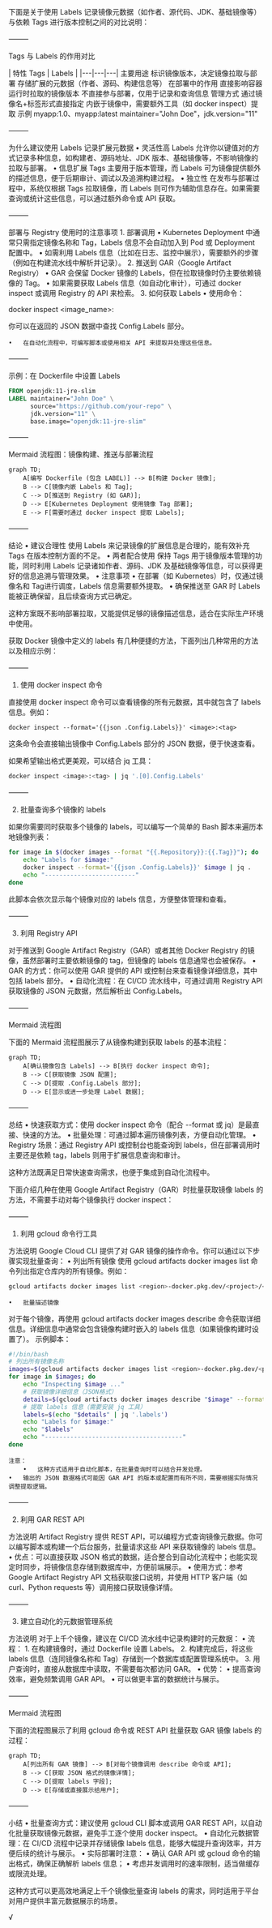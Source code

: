 下面是关于使用 Labels 记录镜像元数据（如作者、源代码、JDK、基础镜像等）与依赖 Tags 进行版本控制之间的对比说明：

⸻

Tags 与 Labels 的作用对比

| 特性	Tags | 	Labels |
|---|---|---|
主要用途	标识镜像版本，决定镜像拉取与部署	存储扩展的元数据（作者、源码、构建信息等）
在部署中的作用	直接影响容器运行时拉取的镜像版本	不直接参与部署，仅用于记录和查询信息
管理方式	通过镜像名+标签形式直接指定	内嵌于镜像中，需要额外工具（如 docker inspect）提取
示例	myapp:1.0、myapp:latest	maintainer="John Doe"，jdk.version="11"



⸻

为什么建议使用 Labels 记录扩展元数据
	•	灵活性高
Labels 允许你以键值对的方式记录多种信息，如构建者、源码地址、JDK 版本、基础镜像等，不影响镜像的拉取与部署。
	•	信息扩展
Tags 主要用于版本管理，而 Labels 可为镜像提供额外的描述信息，便于后期审计、调试以及追溯构建过程。
	•	独立性
在发布与部署过程中，系统仅根据 Tags 拉取镜像，而 Labels 则可作为辅助信息存在。如果需要查询或统计这些信息，可以通过额外命令或 API 获取。

⸻

部署与 Registry 使用时的注意事项
	1.	部署调用
	•	Kubernetes Deployment 中通常只需指定镜像名称和 Tag，Labels 信息不会自动加入到 Pod 或 Deployment 配置中。
	•	如需利用 Labels 信息（比如在日志、监控中展示），需要额外的步骤（例如在构建流水线中解析并记录）。
	2.	推送到 GAR（Google Artifact Registry）
	•	GAR 会保留 Docker 镜像的 Labels，但在拉取镜像时仍主要依赖镜像的 Tag。
	•	如果需要获取 Labels 信息（如自动化审计），可通过 docker inspect 或调用 Registry 的 API 来检索。
	3.	如何获取 Labels
	•	使用命令：

docker inspect <image_name>:<tag>

你可以在返回的 JSON 数据中查找 Config.Labels 部分。

	•	在自动化流程中，可编写脚本或使用相关 API 来提取并处理这些信息。

⸻

示例：在 Dockerfile 中设置 Labels
```Dockerfile
FROM openjdk:11-jre-slim
LABEL maintainer="John Doe" \
      source="https://github.com/your-repo" \
      jdk.version="11" \
      base.image="openjdk:11-jre-slim"
```


⸻

Mermaid 流程图：镜像构建、推送与部署流程
```mermaid
graph TD;
    A[编写 Dockerfile (包含 LABEL)] --> B[构建 Docker 镜像];
    B --> C[镜像内嵌 Labels 和 Tag];
    C --> D[推送到 Registry (如 GAR)];
    D --> E[Kubernetes Deployment 使用镜像 Tag 部署];
    E --> F[需要时通过 docker inspect 提取 Labels];
```


⸻

结论
	•	建议合理性
使用 Labels 来记录镜像的扩展信息是合理的，能有效补充 Tags 在版本控制方面的不足。
	•	两者配合使用
保持 Tags 用于镜像版本管理的功能，同时利用 Labels 记录诸如作者、源码、JDK 及基础镜像等信息，可以获得更好的信息追溯与管理效果。
	•	注意事项
	•	在部署（如 Kubernetes）时，仅通过镜像名和 Tag进行调度，Labels 信息需要额外提取。
	•	确保推送至 GAR 时 Labels 能被正确保留，且后续查询方式已确定。

这种方案既不影响部署拉取，又能提供足够的镜像描述信息，适合在实际生产环境中使用。


获取 Docker 镜像中定义的 labels 有几种便捷的方法，下面列出几种常用的方法以及相应示例：

⸻

1. 使用 docker inspect 命令

直接使用 docker inspect 命令可以查看镜像的所有元数据，其中就包含了 labels 信息。例如：

`docker inspect --format='{{json .Config.Labels}}' <image>:<tag>`

这条命令会直接输出镜像中 Config.Labels 部分的 JSON 数据，便于快速查看。

如果希望输出格式更美观，可以结合 jq 工具：
```bash
docker inspect <image>:<tag> | jq '.[0].Config.Labels'

```

⸻

2. 批量查询多个镜像的 labels

如果你需要同时获取多个镜像的 labels，可以编写一个简单的 Bash 脚本来遍历本地镜像列表：
```bash
for image in $(docker images --format "{{.Repository}}:{{.Tag}}"); do
    echo "Labels for $image:"
    docker inspect --format='{{json .Config.Labels}}' $image | jq .
    echo "-------------------------"
done
```
此脚本会依次显示每个镜像对应的 labels 信息，方便整体管理和查看。

⸻

3. 利用 Registry API

对于推送到 Google Artifact Registry（GAR）或者其他 Docker Registry 的镜像，虽然部署时主要依赖镜像的 tag，但镜像的 labels 信息通常也会被保存。
	•	GAR 的方式：你可以使用 GAR 提供的 API 或控制台来查看镜像详细信息，其中包括 labels 部分。
	•	自动化流程：在 CI/CD 流水线中，可通过调用 Registry API 获取镜像的 JSON 元数据，然后解析出 Config.Labels。

⸻

Mermaid 流程图

下面的 Mermaid 流程图展示了从镜像构建到获取 labels 的基本流程：
```mermaid
graph TD;
    A[确认镜像包含 Labels] --> B[执行 docker inspect 命令];
    B --> C[获取镜像 JSON 配置];
    C --> D[提取 .Config.Labels 部分];
    D --> E[显示或进一步处理 Label 数据];
```


⸻

总结
	•	快速获取方式：使用 docker inspect 命令（配合 --format 或 jq）是最直接、快速的方法。
	•	批量处理：可通过脚本遍历镜像列表，方便自动化管理。
	•	Registry 场景：通过 Registry API 或控制台也能查询到 labels，但在部署调用时主要还是依赖 tag，labels 则用于扩展信息查询和审计。

这种方法既满足日常快速查询需求，也便于集成到自动化流程中。


下面介绍几种在使用 Google Artifact Registry（GAR）时批量获取镜像 labels 的方法，不需要手动对每个镜像执行 docker inspect：

⸻

1. 利用 gcloud 命令行工具

方法说明
Google Cloud CLI 提供了对 GAR 镜像的操作命令。你可以通过以下步骤实现批量查询：
	•	列出所有镜像
使用 gcloud artifacts docker images list 命令列出指定仓库内的所有镜像。例如：
```bash
gcloud artifacts docker images list <region>-docker.pkg.dev/<project>/<repository> --format="value(name)"
```

	•	批量描述镜像
对于每个镜像，再使用 gcloud artifacts docker images describe 命令获取详细信息。详细信息中通常会包含镜像构建时嵌入的 labels 信息（如果镜像构建时设置了）。
示例脚本：
```bash
#!/bin/bash
# 列出所有镜像名称
images=$(gcloud artifacts docker images list <region>-docker.pkg.dev/<project>/<repository> --format="value(name)")
for image in $images; do
    echo "Inspecting $image ..."
    # 获取镜像详细信息（JSON格式）
    details=$(gcloud artifacts docker images describe "$image" --format=json)
    # 提取 labels 信息（需要安装 jq 工具）
    labels=$(echo "$details" | jq '.labels')
    echo "Labels for $image:"
    echo "$labels"
    echo "--------------------------------------"
done
```


	注意：
		•	这种方式适用于自动化脚本，在批量查询时可以结合并发处理。
	•	输出的 JSON 数据格式可能因 GAR API 的版本或配置而有所不同，需要根据实际情况调整提取逻辑。

⸻

2. 利用 GAR REST API

方法说明
Artifact Registry 提供 REST API，可以编程方式查询镜像元数据。你可以编写脚本或构建一个后台服务，批量请求这些 API 来获取镜像的 labels 信息。
	•	优点：可以直接获取 JSON 格式的数据，适合整合到自动化流程中；也能实现定时同步，将镜像信息存储到数据库中，方便前端展示。
	•	使用方式：参考Google Artifact Registry API 文档获取接口说明，并使用 HTTP 客户端（如 curl、Python requests 等）调用接口获取镜像详情。

⸻

3. 建立自动化的元数据管理系统

方法说明
对于上千个镜像，建议在 CI/CD 流水线中记录构建时的元数据：
	•	流程：
	1.	在构建镜像时，通过 Dockerfile 设置 Labels。
	2.	构建完成后，将这些 labels 信息（连同镜像名称和 Tag）存储到一个数据库或配置管理系统中。
	3.	用户查询时，直接从数据库中读取，不需要每次都访问 GAR。
	•	优势：
	•	提高查询效率，避免频繁调用 GAR API。
	•	可以做更丰富的数据统计与展示。

⸻

Mermaid 流程图

下面的流程图展示了利用 gcloud 命令或 REST API 批量获取 GAR 镜像 labels 的过程：
```mermaid
graph TD;
    A[列出所有 GAR 镜像] --> B[对每个镜像调用 describe 命令或 API];
    B --> C[获取 JSON 格式的镜像详情];
    C --> D[提取 labels 字段];
    D --> E[存储或直接展示给用户];
```


⸻

小结
	•	批量查询方式：建议使用 gcloud CLI 脚本或调用 GAR REST API，以自动化批量获取镜像元数据，避免手工逐个使用 docker inspect。
	•	自动化元数据管理：在 CI/CD 流程中记录并存储镜像 labels 信息，能够大幅提升查询效率，并方便后续的统计与展示。
	•	实际部署时注意：
	•	确认 GAR API 或 gcloud 命令的输出格式，确保正确解析 labels 信息；
	•	考虑并发调用时的速率限制，适当做缓存或限流处理。

这种方式可以更高效地满足上千个镜像批量查询 labels 的需求，同时适用于平台对用户提供丰富元数据展示的场景。



√